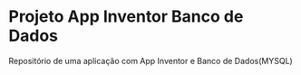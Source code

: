 # Projeto App Inventor Banco de Dados
Repositório de uma aplicação com App Inventor e Banco de Dados(MYSQL)

